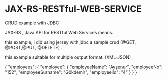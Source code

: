 # JAX-RS-RESTful-WEB-SERVICE
CRUD example with JDBC

JAX-RS , Java API for RESTful Web Services means.

this example, I did using jersey with jdbc a sample crud (@GET, @POST,@PUT, @DELETE) .

this example suitable for multiple output format. (XML-JSON)


{
  "employees": {
    "employee": {
      "employeeName": "Ayşenur",
      "employeeNo": "152",
      "employeeSurname": "Gökdemir",
      "employeeiId": "4"
    }
  }
}

